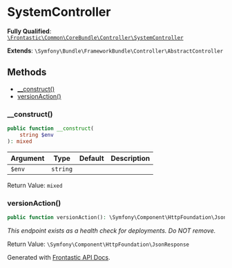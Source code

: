 #  SystemController

**Fully Qualified**: [`\Frontastic\Common\CoreBundle\Controller\SystemController`](../../../../src/php/CoreBundle/Controller/SystemController.php)

**Extends**: `\Symfony\Bundle\FrameworkBundle\Controller\AbstractController`

## Methods

* [__construct()](#__construct)
* [versionAction()](#versionaction)

### __construct()

```php
public function __construct(
    string $env
): mixed
```

Argument|Type|Default|Description
--------|----|-------|-----------
`$env`|`string`||

Return Value: `mixed`

### versionAction()

```php
public function versionAction(): \Symfony\Component\HttpFoundation\JsonResponse
```

*This endpoint exists as a health check for deployments. Do NOT remove.*

Return Value: `\Symfony\Component\HttpFoundation\JsonResponse`

Generated with [Frontastic API Docs](https://github.com/FrontasticGmbH/apidocs).
